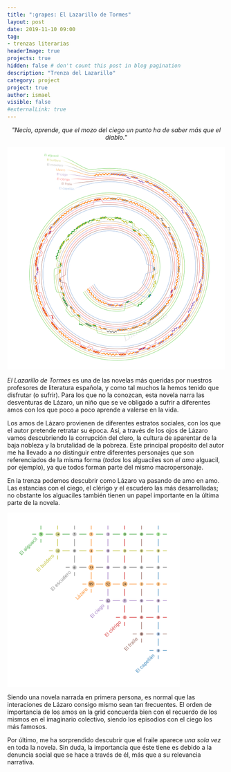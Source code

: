 ```yaml
---
title: ":grapes: El Lazarillo de Tormes"
layout: post
date: 2019-11-10 09:00
tag: 
- trenzas literarias
headerImage: true
projects: true
hidden: false # don't count this post in blog pagination
description: "Trenza del Lazarillo"
category: project
project: true
author: ismael
visible: false
#externalLink: true
---
```


<p style="text-align: center;"> <i> "Necio, aprende, que el mozo del ciego un punto ha de saber más que el diablo."</i> </p>

![Trenza del Lazarillo](../braids/lazarillo_only_braid.png)

*El Lazarillo de Tormes* es una de las novelas más queridas por nuestros profesores de literatura española, y como tal muchos la hemos tenido que disfrutar (o sufrir). Para los que no la conozcan, esta novela narra las desventuras de Lázaro, un niño que se ve obligado a sufrir a diferentes amos con los que poco a poco aprende a valerse en la vida. 

Los amos de Lázaro provienen de diferentes estratos sociales, con los que el autor pretende retratar su época. Así, a través de los ojos de Lázaro vamos descubriendo la corrupción del clero, la cultura de aparentar de la baja nobleza y la brutalidad de la pobreza. Este principal propósito del autor me ha llevado a *no* distinguir entre diferentes personajes que son referenciados de la misma forma (*todos* los alguaciles son *el amo* alguacil, por ejemplo), ya que todos forman parte del mismo macropersonaje. 

En la trenza podemos descubrir como Lázaro va pasando de amo en amo. Las estancias con el ciego, el clérigo y el escudero las más desarrolladas; no obstante los alguaciles también tienen un papel importante en la última parte de la novela.                  

<div class="side-by-side">
    <div class="toleft">
        <img class="image" src="../braids/lazarillo_only_grid.png" alt="Lazarillo" width="400">
    </div>
    <div class="toright">
        <p style="margin-top:3mm;">
        Siendo una novela narrada en primera persona, es normal que las interaciones de Lázaro consigo mismo sean tan frecuentes. El orden de importancia de los amos en la grid concuerda bien con el recuerdo de los mismos en el imaginario colectivo, siendo los episodios con el ciego los más famosos. </p> 
        <p>  Por último, me ha sorprendido descubrir que el fraile aparece <i>una sola vez</i> en toda la novela. Sin duda, la importancia que éste tiene es debido a la denuncia social que se hace a través de él, más que a su relevancia narrativa.  </p>
    </div>
</div>

